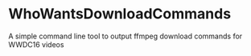 # WhoWantsDownloadCommands
A simple command line tool to output ffmpeg download commands for WWDC16 videos

